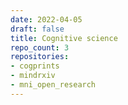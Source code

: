 ```yaml
---
date: 2022-04-05
draft: false
title: Cognitive science
repo_count: 3
repositories:
- cogprints
- mindrxiv
- mni_open_research
---
```



